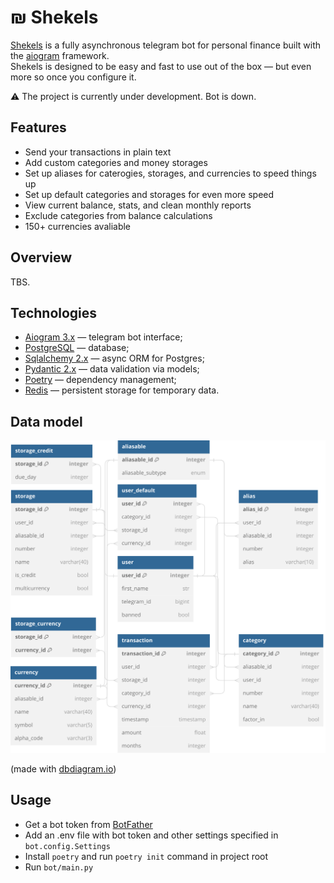 # ₪ Shekels

[Shekels](https://t.me/ilshekelbot) is a fully asynchronous telegram bot for personal finance built with the [aiogram](https://github.com/aiogram/aiogram) framework.  
Shekels is designed to be easy and fast to use out of the box &mdash; but even more so once you configure it.

⚠️ The project is currently under development. Bot is down.

## Features

- Send your transactions in plain text
- Add custom categories and money storages
- Set up aliases for caterogies, storages, and currencies to speed things up
- Set up default categories and storages for even more speed
- View current balance, stats, and clean monthly reports
- Exclude categories from balance calculations
- 150+ currencies avaliable


## Overview

TBS.

<!--
### Storages

### Categories

### Aliases
-->

## Technologies
<!--
![Python](https://img.shields.io/badge/python-3670A0?style=for-the-badge&logo=python&logoColor=ffdd54)
![Postgres](https://img.shields.io/badge/postgres-%23316192.svg?style=for-the-badge&logo=postgresql&logoColor=white)
![Poetry](https://img.shields.io/badge/Poetry-%233B82F6.svg?style=for-the-badge&logo=poetry&logoColor=0B3D8D)
![Asyncio](https://img.shields.io/badge/asyncio-%2300BAFF.svg?&style=for-the-badge&logo=python&logoColor=white)
-->

- [Aiogram 3.x](https://github.com/aiogram/aiogram) &mdash; telegram bot interface;
- [PostgreSQL](https://www.postgresql.org/) &mdash; database;
- [Sqlalchemy 2.x](https://www.sqlalchemy.org/) &mdash; async ORM for Postgres;
- [Pydantic 2.x](https://github.com/pydantic/pydantic) &mdash; data validation via models;
- [Poetry](https://python-poetry.org/) &mdash; dependency management;
- [Redis](https://redis.io/) &mdash; persistent storage for temporary data.

## Data model

![Shekels database model](media/shekels_db_model.svg "Shekels database model")

(made with [dbdiagram.io](https://dbdiagram.io/))

## Usage

- Get a bot token from [BotFather](https://t.me/botfather)
- Add an .env file with bot token and other settings specified in `bot.config.Settings`
- Install `poetry` and run `poetry init` command in project root
- Run `bot/main.py`
